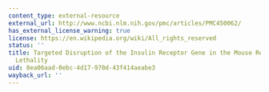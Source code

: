 ```yaml
---
content_type: external-resource
external_url: http://www.ncbi.nlm.nih.gov/pmc/articles/PMC450062/
has_external_license_warning: true
license: https://en.wikipedia.org/wiki/All_rights_reserved
status: ''
title: Targeted Disruption of the Insulin Receptor Gene in the Mouse Results in Neonatal
  Lethality
uid: 8ea06aad-0ebc-4d17-970d-43f414aeabe3
wayback_url: ''
---
```

